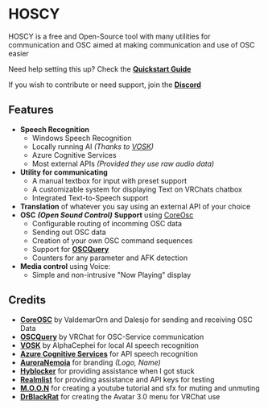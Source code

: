 ﻿# HOSCY 

HOSCY is a free and Open-Source tool with many utilities for communication and OSC aimed at making communication and use of OSC easier

Need help setting this up? Check the **[Quickstart Guide](https://github.com/PaciStardust/HOSCY/wiki/Quickstart-Guide)**

If you wish to contribute or need support, join the **[Discord](https://discord.gg/pxwGHvfcxs)**

## Features
- **Speech Recognition**
	- Windows Speech Recognition
	- Locally running AI *(Thanks to [VOSK](https://alphacephei.com/vosk/))*
	- Azure Cognitive Services
	- Most external APIs *(Provided they use raw audio data)*
- **Utility for communicating**
	- A manual textbox for input with preset support
	- A customizable system for displaying Text on VRChats chatbox
	- Integrated Text-to-Speech support
- **Translation** of whatever you say using an external API of your choice
- **OSC** ***(Open Sound Control)*** **Support** using [CoreOsc](https://github.com/PaciStardust/CoreOSC-UTF8)
	- Configurable routing of incomming OSC data
	- Sending out OSC data
	- Creation of your own OSC command sequences
	- Support for **[OSCQuery](https://github.com/vrchat-community/vrc-oscquery-lib)**
	- Counters for any parameter and AFK detection
- **Media control** using Voice:
	- Simple and non-intrusive "Now Playing" display 

## Credits
- **[CoreOSC](https://github.com/PaciStardust/CoreOSC-UTF8)** by ValdemarOrn and Dalesjo for sending and receiving OSC Data
- **[OSCQuery](https://github.com/vrchat-community/vrc-oscquery-lib)** by VRChat for OSC-Service communication
- **[VOSK](https://alphacephei.com/vosk/)** by AlphaCephei for local AI speech recognition
- **[Azure Cognitive Services](https://azure.microsoft.com/en-us/services/cognitive-services/)** for API speech recognition
- **[AuroraNemoia](https://github.com/AuroraNemoia)** for branding *(Logo, Name)*
- **[Hyblocker](https://github.com/hyblocker)** for providing assistance when I got stuck
- **[Realmlist](https://linktr.ee/Realmlist)** for providing assistance and API keys for testing
- **[M.O.O.N](https://twitter.com/MOONVRCHAT)** for creating a youtube tutorial and sfx for muting and unmuting
- **[DrBlackRat](https://twitter.com/DrBlackRat)** for creating the Avatar 3.0 menu for VRChat use
